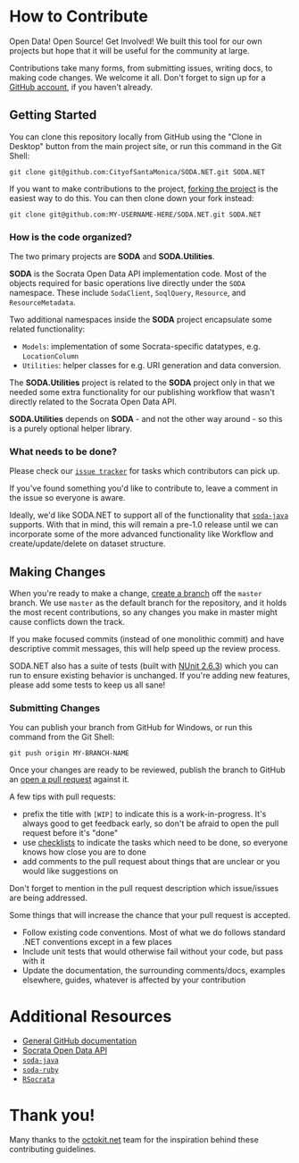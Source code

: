 # How to Contribute

Open Data! Open Source! Get Involved! We built this tool for our own projects
but hope that it will be useful for the community at large.

Contributions take many forms, from submitting issues, writing docs, 
to making code changes. We welcome it all. Don't forget to sign up for a 
[GitHub account](https://github.com/signup/free), if you haven't already.

## Getting Started

You can clone this repository locally from GitHub using the "Clone in Desktop" 
button from the main project site, or run this command in the Git Shell:

`git clone git@github.com:CityofSantaMonica/SODA.NET.git SODA.NET`

If you want to make contributions to the project, 
[forking the project](https://help.github.com/articles/fork-a-repo) is the easiest 
way to do this. You can then clone down your fork instead:

`git clone git@github.com:MY-USERNAME-HERE/SODA.NET.git SODA.NET`

### How is the code organized?

The two primary projects are **SODA** and **SODA.Utilities**.

**SODA** is the Socrata Open Data API implementation code. Most of the objects required for basic 
operations live directly under the `SODA` namespace. 
These include `SodaClient`, `SoqlQuery`, `Resource`, and `ResourceMetadata`.

Two additional namespaces inside the **SODA** project encapsulate some related functionality:

  - `Models`: implementation of some Socrata-specific datatypes, e.g. `LocationColumn`
  - `Utilities`: helper classes for e.g. URI generation and data conversion.

The **SODA.Utilities** project is related to the **SODA** project only in that we needed some extra 
functionality for our publishing workflow that wasn't directly related to the Socrata Open Data API.

**SODA.Utilities** depends on **SODA** - and not the other way around - so this is a purely optional helper library. 

### What needs to be done?

Please check our 
[`issue tracker`](https://github.com/CityofSantaMonica/SODA.NET/issues?state=open) 
for tasks which contributors can pick up.

If you've found something you'd like to contribute to, 
leave a comment in the issue so everyone is aware.

Ideally, we'd like SODA.NET to support all of the functionality that 
[`soda-java`](https://github.com/socrata/soda-java) supports. 
With that in mind, this will remain a pre-1.0 release until we can incorporate some of the 
more advanced functionality like Workflow and create/update/delete on dataset structure.

## Making Changes

When you're ready to make a change, 
[create a branch](https://help.github.com/articles/fork-a-repo#create-branches) 
off the `master` branch. We use `master` as the default branch for the 
repository, and it holds the most recent contributions, so any changes you make
in master might cause conflicts down the track.

If you make focused commits (instead of one monolithic commit) and have descriptive
commit messages, this will help speed up the review process.

SODA.NET also has a suite of tests (built with [NUnit 2.6.3](http://www.nunit.org/)) 
which you can run to ensure existing behavior is unchanged. If you're adding new features, 
please add some tests to keep us all sane!

### Submitting Changes

You can publish your branch from GitHub for Windows, or run this command from
the Git Shell:

`git push origin MY-BRANCH-NAME`

Once your changes are ready to be reviewed, publish the branch to GitHub an
[open a pull request](https://help.github.com/articles/using-pull-requests) 
against it.

A few tips with pull requests:

 - prefix the title with `[WIP]` to indicate this is a work-in-progress. It's
   always good to get feedback early, so don't be afraid to open the pull request 
   before it's "done"
 - use [checklists](https://github.com/blog/1375-task-lists-in-gfm-issues-pulls-comments) 
   to indicate the tasks which need to be done, so everyone knows how close you are to done
 - add comments to the pull request about things that are unclear or you would like suggestions on

Don't forget to mention in the pull request description which issue/issues are 
being addressed.

Some things that will increase the chance that your pull request is accepted.

- Follow existing code conventions. Most of what we do follows standard .NET
  conventions except in a few places
- Include unit tests that would otherwise fail without your code, but pass with 
  it
- Update the documentation, the surrounding comments/docs, examples elsewhere, guides, 
  whatever is affected by your contribution

# Additional Resources

- [General GitHub documentation](http://help.github.com/)
- [Socrata Open Data API](http://dev.socrata.com/)
- [`soda-java`](https://github.com/socrata/soda-java)
- [`soda-ruby`](https://github.com/socrata/soda-ruby)
- [`RSocrata`](https://github.com/Chicago/RSocrata)

# Thank you!

Many thanks to the [octokit.net](https://github.com/octokit/octokit.net) team for the
inspiration behind these contributing guidelines.
